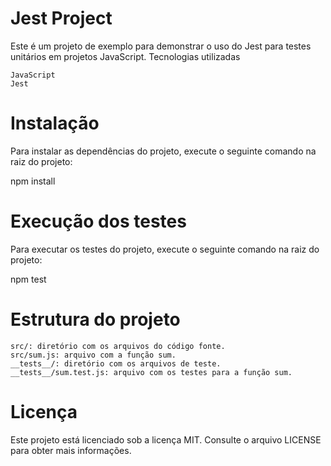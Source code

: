 # Jest Project

Este é um projeto de exemplo para demonstrar o uso do Jest para testes unitários em projetos JavaScript.
Tecnologias utilizadas

    JavaScript
    Jest

 # Instalação

Para instalar as dependências do projeto, execute o seguinte comando na raiz do projeto:

npm install

 # Execução dos testes

Para executar os testes do projeto, execute o seguinte comando na raiz do projeto:

npm test

# Estrutura do projeto

    src/: diretório com os arquivos do código fonte.
    src/sum.js: arquivo com a função sum.
    __tests__/: diretório com os arquivos de teste.
    __tests__/sum.test.js: arquivo com os testes para a função sum.

# Licença

Este projeto está licenciado sob a licença MIT. Consulte o arquivo LICENSE para obter mais informações.
